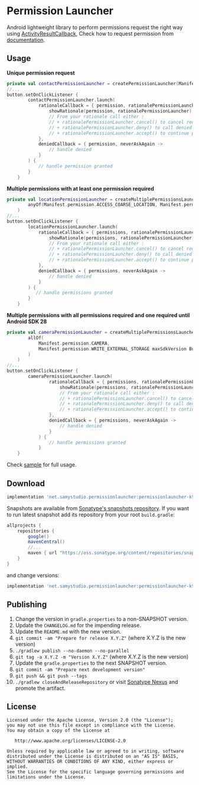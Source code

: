 Permission Launcher
===================
Android lightweight library to perform permissions request the right way using [ActivityResultCallback](https://developer.android.com/reference/androidx/activity/result/ActivityResultCallback), Check how to request permission from [documentation](https://developer.android.com/training/permissions/requesting#request-permission).

Usage
-----
**Unique permission request**
```kotlin
private val contactPermissionLauncher = createPermissionLauncher(Manifest.permission.READ_CONTACTS)
//...
button.setOnClickListener {
        contactPermissionLauncher.launch(
            rationaleCallback = { permission, rationalePermissionLauncher ->
                showRationale(permission, rationalePermissionLauncher)
                // From your rationale call either : 
                // + rationalePermissionLauncher.cancel() to cancel request
                // + rationalePermissionLauncher.deny() to call denied callback
                // + rationalePermissionLauncher.accept() to continue process and show Android dialog for permission
            },
            deniedCallback = { permission, neverAskAgain ->
                // handle denied
            }
        ) {
            // handle permission granted
        }
    }
````

**Multiple permissions with at least one permission required**
```kotlin
private val locationPermissionLauncher = createMultiplePermissionsLauncher(
        anyOf(Manifest.permission.ACCESS_COARSE_LOCATION, Manifest.permission.ACCESS_FINE_LOCATION)
    )
//...
button.setOnClickListener {
        locationPermissionLauncher.launch(
            rationaleCallback = { permissions, rationalePermissionLauncher ->
                showRationale(permissions, rationalePermissionLauncher)
                // From your rationale call either : 
                // + rationalePermissionLauncher.cancel() to cancel request
                // + rationalePermissionLauncher.deny() to call denied callback
                // + rationalePermissionLauncher.accept() to continue process and show Android dialog for permissions
            },
            deniedCallback = { permissions, neverAskAgain ->
                // handle denied
            }
        ) {
           // handle permissions granted
        }
    }
````

**Multiple permissions with all permissions required and one required until Android SDK 28**
```kotlin
private val cameraPermissionLauncher = createMultiplePermissionsLauncher(
        allOf(
            Manifest.permission.CAMERA,
            Manifest.permission.WRITE_EXTERNAL_STORAGE maxSdkVersion Build.VERSION_CODES.P
        )
    )
//...
button.setOnClickListener {
        cameraPermissionLauncher.launch(
                rationaleCallback = { permissions, rationalePermissionLauncher ->
                    showRationale(permissions, rationalePermissionLauncher)
                    // From your rationale call either : 
                    // + rationalePermissionLauncher.cancel() to cancel request
                    // + rationalePermissionLauncher.deny() to call denied callback
                    // + rationalePermissionLauncher.accept() to continue process and show Android dialog for permissions
                },
                deniedCallback = { permissions, neverAskAgain ->
                    // handle denied
                }
            ) {
                // handle permissions granted
            }
    }
````

Check [sample](https://github.com/SamYStudiO/PermissionLauncher/tree/master/permissionlauncher-sample) for full usage.

Download
--------
```groovy
implementation 'net.samystudio.permissionlauncher:permissionlauncher-ktx:0.9.0'
```

Snapshots are available from [Sonatype's snapshots repository](https://oss.sonatype.org/content/repositories/snapshots/).
If you want to run latest snapshot add its repository from your root `build.gradle`:
```groovy
allprojects {
    repositories {
        google()
        mavenCentral()
        //...
        maven { url "https://oss.sonatype.org/content/repositories/snapshots" }
    }
}
```
and change versions:
```groovy
implementation 'net.samystudio.permissionlauncher:permissionlauncher-ktx:0.9.1-SNAPSHOT'
```

Publishing
-----

 1. Change the version in `gradle.properties` to a non-SNAPSHOT version.
 2. Update the `CHANGELOG.md` for the impending release.
 3. Update the `README.md` with the new version.
 4. `git commit -am "Prepare for release X.Y.Z"` (where X.Y.Z is the new version)
 5. `./gradlew publish --no-daemon --no-parallel`
 6. `git tag -a X.Y.Z -m "Version X.Y.Z"` (where X.Y.Z is the new version)
 7. Update the `gradle.properties` to the next SNAPSHOT version.
 8. `git commit -am "Prepare next development version"`
 9. `git push && git push --tags`
 10. `./gradlew closeAndReleaseRepository` or visit [Sonatype Nexus](https://s01.oss.sonatype.org/) and promote the artifact.

License
-------

    Licensed under the Apache License, Version 2.0 (the "License");
    you may not use this file except in compliance with the License.
    You may obtain a copy of the License at

       http://www.apache.org/licenses/LICENSE-2.0

    Unless required by applicable law or agreed to in writing, software
    distributed under the License is distributed on an "AS IS" BASIS,
    WITHOUT WARRANTIES OR CONDITIONS OF ANY KIND, either express or implied.
    See the License for the specific language governing permissions and
    limitations under the License.
